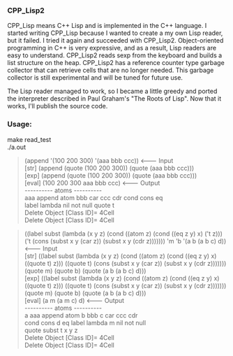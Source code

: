 ### CPP_Lisp2

CPP_Lisp means C++ Lisp and is implemented in the C++ language.
I started writing CPP_Lisp because I wanted to create a my own Lisp reader, but it failed.
I tried it again and succeeded with CPP_Lisp2.
Object-oriented programming in C++ is very expressive, and as a result, Lisp readers are easy to understand.
CPP_Lisp2 reads sexp from the keyboard and builds a list structure on the heap.
CPP_Lisp2 has a reference counter type garbage collector that can retrieve cells that are no longer needed.
This garbage collector is still experimental and will be tuned for future use.

The Lisp reader managed to work, so I became a little greedy and ported the interpreter described in Paul Graham's "The Roots of Lisp".
Now that it works, I'll publish the source code.

### Usage:
make read_test  
./a.out  

> (append '(100 200 300) '(aaa bbb ccc))  <--- Input  
[str] (append (quote (100 200 300)) (quote (aaa bbb ccc)))  
[exp] (append (quote (100 200 300)) (quote (aaa bbb ccc)))  
[eval] (100 200 300 aaa bbb ccc)          <--- Output  
 ---------- atoms ----------  
aaa append atom bbb car ccc cdr cond cons eq   
label lambda nil not null quote t  
Delete Object [Class ID]= 4Cell  
Delete Object [Class ID]= 4Cell  

> ((label subst (lambda (x y z) (cond ((atom z) (cond ((eq z y) x) ('t z))) ('t (cons (subst x y (car z)) (subst x y (cdr z))))))) 'm 'b '(a b (a b c) d))     <--- Input  
[str] ((label subst (lambda (x y z) (cond ((atom z) (cond ((eq z y) x) ((quote t) z))) ((quote t) (cons (subst x y (car z)) (subst x y (cdr z))))))) (quote m) (quote b) (quote (a b (a b c) d)))  
[exp] ((label subst (lambda (x y z) (cond ((atom z) (cond ((eq z y) x) ((quote t) z))) ((quote t) (cons (subst x y (car z)) (subst x y (cdr z))))))) (quote m) (quote b) (quote (a b (a b c) d)))  
[eval] (a m (a m c) d)   <--- Output  
 ---------- atoms ----------  
a aaa append atom b bbb c car ccc cdr  
cond cons d eq label lambda m nil not null  
quote subst t x y z  
Delete Object [Class ID]= 4Cell  
Delete Object [Class ID]= 4Cell  

